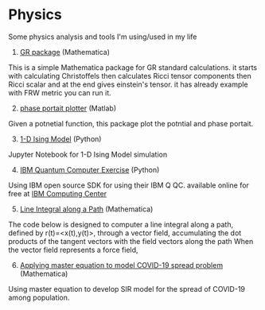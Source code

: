 # Physics
Some physics analysis and tools I'm using/used in my life

1.  [GR package](https://github.com/MohamedElashri/Physics/blob/master/GR.nb) (Mathematica)

This is a simple Mathematica package for GR standard calculations. it starts with calculating Christoffels then calculates Ricci tensor components then Ricci scalar and at the end gives einstein's tensor. 
it has already example with FRW metric you can run it.

2.  [phase portait plotter](https://github.com/MohamedElashri/Physics/blob/master/phase%20portait.m) (Matlab)

Given a potnetial function, this package plot the potntial and phase portait. 

3.  [1-D Ising Model](https://github.com/MohamedElashri/Physics/blob/master/Ising%20model.ipynb) (Python)

Jupyter Notebook for 1-D Ising Model simulation


4. [IBM Quantum Computer Exercise](https://github.com/MohamedElashri/Physics/blob/master/IBM%20Quantum%20Computer%20exercise.ipynb) (Python)

Using IBM open source SDK for using their IBM Q QC. available online for free at [IBM Computing Center](https://quantum-computing.ibm.com/)

5. [Line Integral along a Path](https://github.com/MohamedElashri/Physics/blob/master/Line%20Integral.nb) (Mathematica)

The code below is designed to computer a line integral along a path, defined by r(t)=<x(t),y(t)>, through a vector field, accumulating the dot products of the tangent vectors with the field vectors along the path When the vector field represents a force field, 

6. [Applying master equation to model COVID-19 spread problem](https://github.com/MohamedElashri/Physics/blob/master/SIR%20Model.nb) (Mathematica)

Using master equation to develop SIR model for the spread of COVID-19 among population. 
